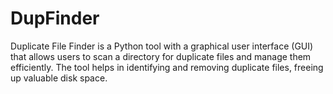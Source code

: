 # DupFinder
 Duplicate File Finder is a Python tool with a graphical user interface (GUI) that allows users to scan a directory for duplicate files and manage them efficiently. The tool helps in identifying and removing duplicate files, freeing up valuable disk space.
